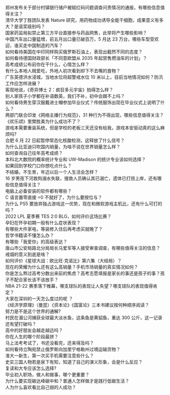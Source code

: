 郑州发布关于部分村镇银行储户被赋红码问题调查问责情况的通报，有哪些信息值得关注？  
清华大学丁胜团队发表 Nature 研究，用药物成功诱导全能干细胞，成果意义有多大？是诺奖级别吗？  
国家药监局拟禁止第三方平台直接参与药品网售，此举将产生哪些影响？  
中国汽车出口量猛增，前五月出口量已破百万，5 月达 23 万台，哪些车型受欢迎，谁买走中国制造的汽车？  
如何看待美国在中印同样购买俄罗斯石油上，表现出截然不同的态度？  
如何看待德国财政部长「不同意欧盟从 2035 年起禁售燃油车的计划」？  
高考成绩公布前你在干什么，心情怎么样？  
有什么本地人贼爱吃，外地人初次看到却下不去嘴的食物？  
广东英德洪水浸城，当地水位将超警戒水位 10 米以上，目前当地情况如何？防汛工作应怎样进展？  
客观地说，《奇异博士 2：疯狂多元宇宙》拍得怎么样？  
别人家孩子小学都在补语数英，我们不补，初中会跟不上吗？  
如何看待男生穿汉服戴进士帽参加毕业仪式？传统服饰出现在毕业仪式上说明了什么？  
两部门联合印发《网络主播行为规范》，31 种行为不得出现，哪些信息值得关注？  
《欢乐颂》里樊胜美为什么成功不了？  
游戏本需要重装系统，但是学校的老板三天还没有给我，游戏本安驱动真的这么麻烦吗?  
合肥 6 月 22 日起暂停常态化核酸检测，这释放了什么信号？  
为什么比亚迪只吹国内销量，为啥不说在世界销量怎么样？  
如何查询自己往年高考成绩？  
本科北大数院的概率统计专业和 UW-Madison 的统计专业该如何选择？  
如果回到学校门口你想吃点什么？  
不结婚，不生育，年迈以后一个人生活会怎样？  
16 岁男孩下河救狗溺水失联，搜救人员确认其已溺亡，遗体已打捞上岸，还有哪些信息值得关注？  
电脑上必备安装的软件都有哪些？  
C 语言置零直接 =0 不就好了，为什么要按位与？  
为什么 PS5 要放弃独占游戏这一优势，现在和微软游戏主机比，还有什么可打的吗？  
2022 LPL 夏季赛 TES 2:0 BLG，如何评价这场比赛？  
孕妇在怀孕初期一般有什么症状表现？  
有哪些大件家电，等装修入住后再考虑买就晚了？  
哲学书籍读不懂怎么办？  
有哪些「我爱你」的高级表达？  
唐山市公安局路北分局局长马爱军等人接受审查调查，有哪些值得关注的信息？  
戒烟的意义到底是啥？  
如何评价《星球大战：欧比旺·克诺比》第六集（大结局）？  
现在的荣耀为什么还有这么高销量？手机市场销量的真实情况如何？  
你是怎么熬过高考分数出来前的焦虑？高考志愿填报是家长的事还是孩子的事？孩子不配合家长该不该放手？  
NBA 21-22 赛季落下帷幕，哪支球队的表现让人失望？哪支球队的表现值得肯定？  
大家在深圳的一天怎么度过的呢 ？  
《经济学原理》（曼昆）《资本论》《国富论》三本书建议按何种顺序阅读？  
努力是不是这个世界的通解?  
村民在湄公河捕获全球最大淡水鱼，这条鱼是黄貂鱼，重达 300 公斤，这一记录还有望打破吗？  
高中的好朋友会越走越远吗？  
你在人生的哪个阶段最拼？  
马上法考考试了，书还没看完，还来得及吗？  
如何看待立陶宛禁止俄罗斯向加里宁格勒州过境运输货物？  
准大一新生，第一次买手机需要注意些什么？  
史实三国人物若是泉下有知，知道了自己的演义形象，会是什么反应？  
复读和大专应该怎么选择?  
毕业初入职场，做人和做事，哪个更重要？  
为什么要实现碳达峰碳中和？普通人怎样做才是践行低碳生活？  
人为什么喜欢看比自己弱的人成功？  
